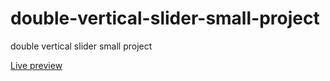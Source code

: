 # double-vertical-slider-small-project
<p>double vertical slider small project</p>
<a href="https://elhoussnimed.github.io/double-vertical-slider-small-project/">Live preview</a>
